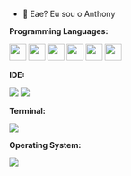 
- 👋 Eae? Eu sou o Anthony

<strong>Programming Languages:</strong> 

<div style="position: center;">
 <img style="width: 30px; height:30px;" src="https://cdn.jsdelivr.net/gh/devicons/devicon@latest/icons/html5/html5-original.svg" /> 
 <img style="width: 30px; height:30px;" src="https://cdn.jsdelivr.net/gh/devicons/devicon@latest/icons/css3/css3-original.svg" /> 
 <img style="width: 30px; height:30px;" src="https://cdn.jsdelivr.net/gh/devicons/devicon@latest/icons/sass/sass-original.svg" /> 
 <img style="width: 30px; height:30px;" src="https://cdn.jsdelivr.net/gh/devicons/devicon@latest/icons/javascript/javascript-original.svg" /> 
 <img style="width: 30px; height:30px;" src="https://cdn.jsdelivr.net/gh/devicons/devicon@latest/icons/typescript/typescript-original.svg" /> 
 <img style="width: 30px; height:30px;" src="https://cdn.jsdelivr.net/gh/devicons/devicon@latest/icons/react/react-original.svg" /> 
</div>

<strong>IDE:</strong> 

<div style="position: center;">
<img src="https://img.shields.io/badge/Visual_Studio_Code-0078D4?style=for-the-badge&logo=visual%20studio%20code&logoColor=white" />
<img src="https://img.shields.io/badge/sublime_text-%23575757.svg?&style=for-the-badge&logo=sublime-text&logoColor=important" />
</div>

<strong>Terminal:</strong> 

<div style="position: center;">
<img src="https://img.shields.io/badge/GIT-E44C30?style=for-the-badge&logo=git&logoColor=white" />
</div>

<strong>Operating System: </strong>
<div style="position: center;">
<img src="https://img.shields.io/badge/Windows-0078D6?style=for-the-badge&logo=windows&logoColor=white"/>
</div>
